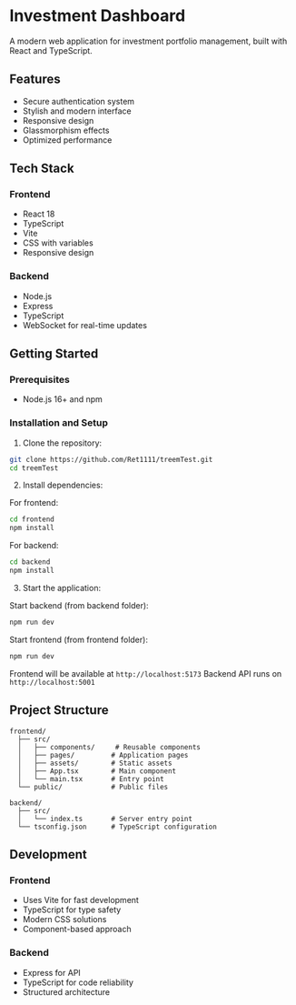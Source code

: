 # Investment Dashboard

A modern web application for investment portfolio management, built with React and TypeScript.

## Features

- Secure authentication system
- Stylish and modern interface
- Responsive design
- Glassmorphism effects
- Optimized performance

## Tech Stack

### Frontend
- React 18
- TypeScript
- Vite
- CSS with variables
- Responsive design

### Backend
- Node.js
- Express
- TypeScript
- WebSocket for real-time updates

## Getting Started

### Prerequisites

- Node.js 16+ and npm

### Installation and Setup

1. Clone the repository:
```bash
git clone https://github.com/Ret1111/treemTest.git
cd treemTest
```

2. Install dependencies:

For frontend:
```bash
cd frontend
npm install
```

For backend:
```bash
cd backend
npm install
```

3. Start the application:

Start backend (from backend folder):
```bash
npm run dev
```

Start frontend (from frontend folder):
```bash
npm run dev
```

Frontend will be available at `http://localhost:5173`
Backend API runs on `http://localhost:5001`

## Project Structure

```
frontend/
  ├── src/
  │   ├── components/     # Reusable components
  │   ├── pages/         # Application pages
  │   ├── assets/        # Static assets
  │   ├── App.tsx        # Main component
  │   └── main.tsx       # Entry point
  └── public/            # Public files

backend/
  ├── src/
  │   └── index.ts       # Server entry point
  └── tsconfig.json      # TypeScript configuration
```

## Development

### Frontend
- Uses Vite for fast development
- TypeScript for type safety
- Modern CSS solutions
- Component-based approach

### Backend
- Express for API
- TypeScript for code reliability
- Structured architecture 